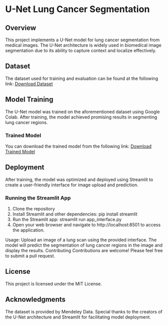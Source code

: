 # U-Net Lung Cancer Segmentation

## Overview
This project implements a U-Net model for lung cancer segmentation from medical images. The U-Net architecture is widely used in biomedical image segmentation due to its ability to capture context and localize effectively.

## Dataset
The dataset used for training and evaluation can be found at the following link:
[Download Dataset](https://data.mendeley.com/datasets/5rr22hgzwr/1)

## Model Training
The U-Net model was trained on the aforementioned dataset using Google Colab. After training, the model achieved promising results in segmenting lung cancer regions.

### Trained Model
You can download the trained model from the following link:
[Download Trained Model](https://drive.google.com/file/d/1-CFpI3Cuecq6C-5wMq1TNmk57QfAcSbb/view)

## Deployment
After training, the model was optimized and deployed using Streamlit to create a user-friendly interface for image upload and prediction.

### Running the Streamlit App
1. Clone the repository
2. Install Streamlit and other dependencies:
  pip install streamlit
3. Run the Streamlit app:
  streamlit run app_interface.py
4. Open your web browser and navigate to http://localhost:8501 to access the application.

Usage: 
Upload an image of a lung scan using the provided interface.
The model will predict the segmentation of lung cancer regions in the image and display the results.
Contributing
Contributions are welcome! Please feel free to submit a pull request.

## License
This project is licensed under the MIT License.

## Acknowledgments
The dataset is provided by Mendeley Data.
Special thanks to the creators of the U-Net architecture and Streamlit for facilitating model deployment.
